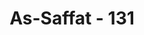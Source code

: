 ---
title: "As-Saffat - 131"
no: 131
arabic_no: ١٣١
ayah: اِنَّا كَذٰلِكَ نَجْزِى الْمُحْسِنِيْنَ
translation: "Demikianlah Kami memberi balasan kepada orang-orang yang berbuat baik."
tafsir: "Pada ayat ini, Allah menegaskan bahwa kemuliaan yang diberikan kepada Nabi Ilyas itu adalah karena kebajikan yang telah ia perbuat. Ia telah berjuang menegakkan agama tauhid dan meluruskan kembali jalan kehidupan yang ditempuh kaumnya, Bani Israil. Ia telah berdakwah dengan penuh pengorbanan secara tulus ikhlas. Kepentingannya bukan untuk dirinya, tetapi bagaimana supaya umatnya beriman dan berbuat baik dalam hidup mereka."
---